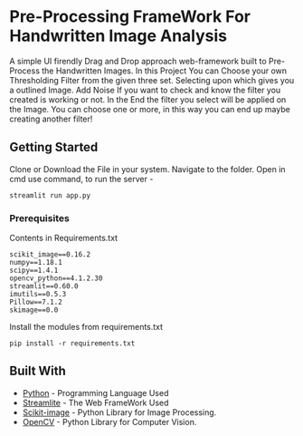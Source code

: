 # Pre-Processing FrameWork For Handwritten Image Analysis

A simple UI firendly Drag and Drop approach web-framework built to Pre-Process the Handwritten Images. In this Project You can Choose your own Thresholding Filter from the given three set. Selecting upon which gives you a outlined Image. Add Noise If you want to check and know the filter you created is working or not. In the End the filter you select will be applied on the Image. You can choose one or more, in this way you can end up maybe creating another filter! 

## Getting Started

Clone or Download the File in your system.
Navigate to the folder.
Open in cmd
use command, to run the server -
```
streamlit run app.py
```

### Prerequisites

Contents in Requirements.txt

```
scikit_image==0.16.2
numpy==1.18.1
scipy==1.4.1
opencv_python==4.1.2.30
streamlit==0.60.0
imutils==0.5.3
Pillow==7.1.2
skimage==0.0
```

Install the modules from requirements.txt

```
pip install -r requirements.txt
```

## Built With

* [Python](https://www.python.org/) - Programming Language Used
* [Streamlite](https://www.streamlit.io/) - The Web FrameWork Used
* [Scikit-image](https://scikit-image.org/docs/dev/api/skimage.html) - Python Library for Image Processing.
* [OpenCV](https://opencv.org/) - Python Library for Computer Vision.



